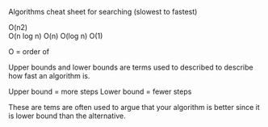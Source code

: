 Algorithms cheat sheet for searching (slowest to fastest)

O(n2)          
O(n log n)
O(n)
O(log n)
O(1)

O = order of 

Upper bounds and lower bounds are terms used to described to describe how fast an algorithm is.

Upper bound = more steps
Lower bound = fewer steps

These are tems are often used to argue that your algorithm is better since it is lower bound than the alternative.
